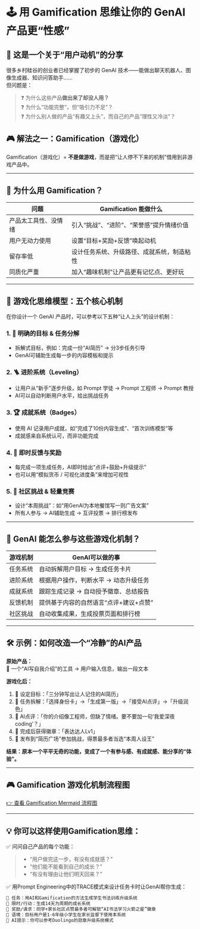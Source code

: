 # 🕹️ 用 Gamification 思维让你的 GenAI 产品更“性感”

## 🧭 这是一个关于“用户动机”的分享

很多乡村硅谷的创业者已经掌握了初步的 GenAI 技术——能做出聊天机器人、图像生成器、知识问答助手……  
但问题是：

> ❓ 为什么这些产品**做出来了却没人用？**  
> ❓ 为什么“功能完整”，但“吸引力不足”？  
> ❓ 为什么别人做的产品“有趣又上头”，而自己的产品“理性又冷淡”？

## 🎮 解法之一：Gamification（游戏化）

Gamification（游戏化）= **不是做游戏**，而是把“让人停不下来的机制”借用到非游戏产品中。

---

## 🎯 为什么用 Gamification？

| 问题 | Gamification 能做什么 |
|------|-------------------------|
| 产品太工具性、没情绪 | 引入“挑战”、“进阶”、“荣誉感”提升情绪价值 |
| 用户无动力使用 | 设置“目标+奖励+反馈”唤起动机 |
| 留存率低 | 设计任务系统、升级路径、成就系统，制造粘性 |
| 同质化严重 | 加入“趣味机制”让产品更有记忆点、更好玩 |

---

## 🧩 游戏化思维模型：五个核心机制

在你设计一个 GenAI 产品时，可以参考以下五种“让人上头”的设计机制：

### 1. 🎯 明确的目标 & 任务分解  
- 拆解式目标，例如：完成一份“AI简历” → 分3步任务引导  
- GenAI可辅助生成每一步的内容模板和提示

### 2. 🪜 进阶系统（Leveling）  
- 让用户从“新手”逐步升级，如 Prompt 学徒 → Prompt 工程师 → Prompt 教授  
- AI可以自动判断用户水平，给出挑战任务

### 3. 🏆 成就系统（Badges）  
- 使用 AI 记录用户成就，如“完成了10份内容生成”、“首次训练模型”等  
- 成就感来自系统认可，而非功能完成

### 4. 🎁 即时反馈与奖励  
- 每完成一项生成任务，AI即时给出“点评+鼓励+升级提示”  
- 也可以用“模拟货币 / 可视化进度条”来增加可视性

### 5. 🤝 社区挑战 & 轻量竞赛  
- 设计“本周挑战”：如“用GenAI为本地餐馆写一则广告文案”  
- 所有人参与 → AI辅助生成 → 互评投票 → 排行榜发布

---


## 🤖 GenAI 能怎么参与这些游戏化机制？

| 游戏机制 | GenAI可以做的事 |
|-----------|------------------|
| 任务系统 | 自动拆解用户目标 → 生成任务卡片 |
| 进阶系统 | 根据用户操作，判断水平 → 动态升级任务 |
| 成就系统 | 跟踪生成记录 → 自动授予徽章、总结报告 |
| 反馈机制 | 提供基于内容的自然语言“点评+建议+点赞” |
| 社区挑战 | 自动收集成果，生成投票页面和排行榜 |

---

## 🛠️ 示例：如何改造一个“冷静”的AI产品

**原始产品：**  
🧊 一个“AI写自我介绍”的工具 → 用户输入信息，输出一段文本

**游戏化后：**

1. 🎯 设定目标：「三分钟写出让人记住的AI简历」
2. 🧩 任务拆解：「选择身份卡」→「生成第一版」→「接受AI点评」→「升级润色」
3. 🧠 AI点评：「你的介绍像工程师，但缺了情绪。要不要加一句‘我爱深夜coding’？」
4. 🏅 完成后获得徽章：「表达达人Lv1」
5. 🤝 发布到“简历广场”参加挑战，得票最多者当选“本周人设王”

**结果：原本一个平平无奇的功能，变成了一个有参与感、有成就感、能分享的“体验”。**

---

## 🎮 Gamification 游戏化机制流程图


[👉 查看 Gamification Mermaid 流程图](https://mermaid.live/edit#pako:eNpFj0FqAjEQRe_StTN5IYkG1JRUWla1M0U5CjsgoFNgIu3vQFbL6tvQtXLbmXvOeXPvOgDhUeKxVmGnk8yEAI0z3HJjI5Y1hZqEZcxLvwCOmJ1zBJ6n07SVEDNyWZYi9iqKVIAERg-n2gRYLO2RWscqBlsP60uJ-uB7RXbMY3SgOrCK0ak_mBbf7lxLbhzXvGgu0F-c)

---

## 💡 你可以这样使用Gamification思维：

✅ 问问自己产品的每个功能：  
> - “用户做完这一步，有没有成就感？”  
> - “他们能不能看到自己的成长？”  
> - “有没有理由让他们明天回来？”

✅ 用Prompt Engineering中的TRACE模式来设计任务卡时让GenAI帮你生成：
```txt
🎯 任务：用AI和Gamification的方法生成学生书法训练升级系统
📌 限时/行动：生成14天为周期的成长系统
🎁 奖励/请求：同学+家长社区点赞最多者可解锁“AI书法学习火箭之星”徽章
🌱 语境：目标用户是1-6年级小学生在家长监督下使用本系统
🧠 AI提示：你可以参考Duolingo的勋章升级系统模式

